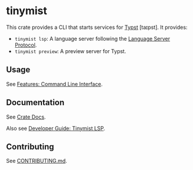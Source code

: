
# tinymist

This crate provides a CLI that starts services for [Typst](https://typst.app/) [taɪpst]. It provides:
+ `tinymist lsp`: A language server following the [Language Server Protocol](https://microsoft.github.io/language-server-protocol/).
+ `tinymist preview`: A preview server for Typst.

## Usage

See [Features: Command Line Interface](https://myriad-dreamin.github.io/tinymist/feature/cli.html).

## Documentation

See [Crate Docs](https://myriad-dreamin.github.io/tinymist/rs/tinymist/index.html).

Also see [Developer Guide: Tinymist LSP](https://myriad-dreamin.github.io/tinymist/module/lsp.html).

## Contributing

See [CONTRIBUTING.md](https://github.com/Myriad-Dreamin/tinymist/blob/main/CONTRIBUTING.md).
